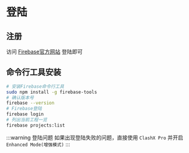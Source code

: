 # 登陆

## 注册

访问 [Firebase官方网站](https://firebase.google.com/) 登陆即可


## 命令行工具安装

``` bash
# 安装Firebase命令行工具
sudo npm install -g firebase-tools
# 确认版本号
firebase --version
# Firebase登陆
firebase login
# 列出当前工程一览
firebase projects:list
```

:::warning 登陆问题
如果出现登陆失败的问题，直接使用 `ClashX Pro` 并开启 `Enhanced Mode(增强模式)`
:::
